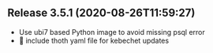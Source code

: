 
## Release 3.5.1 (2020-08-26T11:59:27)
* Use ubi7 based Python image to avoid missing psql error
* :truck: include thoth yaml file for kebechet updates
